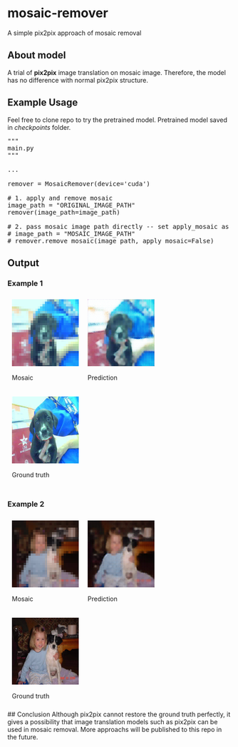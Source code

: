 # mosaic-remover
A simple pix2pix approach of mosaic removal


## About model
A trial of __pix2pix__ image translation on mosaic image. Therefore, the model has no difference with normal pix2pix structure.

## Example Usage
Feel free to clone repo to try the pretrained model. Pretrained model saved in _checkpoints_ folder.
<pre>
"""
main.py
"""

...

remover = MosaicRemover(device='cuda')

# 1. apply and remove mosaic
image_path = "ORIGINAL_IMAGE_PATH"
remover(image_path=image_path)

# 2. pass mosaic image path directly -- set apply_mosaic as False
# image_path = "MOSAIC_IMAGE_PATH"
# remover.remove_mosaic(image_path, apply_mosaic=False)
</pre>

## Output
<h3>Example 1</h3>
<div style="display:flex;flex-wrap:wrap">
    <div style="padding:10px;float:left">
    <img src="example outputs/dog8782 -- mosaic.png" alt="mosaic image" width=150px height=150px>
    <p>Mosaic</p>
    </div>
    <div style="padding:10px;float:left">
    <img src="example outputs/dog8782 -- pred.png" alt="mosaic image" width=150px height=150px>
    <p>Prediction</p>
    </div>
    <div style="padding:10px;float:left">
    <img src="example outputs/dog8782 -- original.png" alt="mosaic image" width=150px height=150px>
    <p>Ground truth</p>
    </div>
</div>

<h3>Example 2</h3>
<div style="display:flex;flex-wrap:wrap">
    <div style="padding:10px;float:left">
    <img src="example outputs/dog942 -- mosaic.png" alt="mosaic image" width=150px height=150px>
    <p>Mosaic</p>
    </div>
    <div style="padding:10px;float:left">
    <img src="example outputs/dog942 -- pred.png" alt="mosaic image" width=150px height=150px>
    <p>Prediction</p>
    </div>
    <div style="padding:10px">
    <img src="example outputs/dog942 -- original.png" alt="mosaic image" width=150px height=150px>
    <p>Ground truth</p>
    </div>
</div>

</body>
</html>
## Conclusion
Although pix2pix cannot restore the ground truth perfectly, it gives a possibility that image translation models such as pix2pix can be used in mosaic removal. More approachs will be published to this repo in the future.
